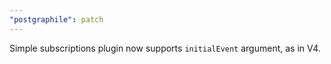 ```yaml
---
"postgraphile": patch
---
```


Simple subscriptions plugin now supports `initialEvent` argument, as in V4.
